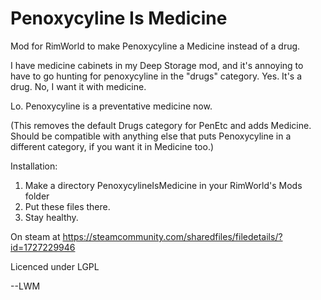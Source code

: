 # Penoxycyline Is Medicine
Mod for RimWorld to make Penoxycyline a Medicine instead of a drug.

I have medicine cabinets in my Deep Storage mod, and it's annoying to have to go hunting for penoxycyline in the "drugs" category.  Yes.  It's a drug.  No, I want it with medicine.

Lo.  Penoxycyline is a preventative medicine now.

(This removes the default Drugs category for PenEtc and adds Medicine.  Should be compatible with anything else that puts Penoxycyline in a different category, if you want it in Medicine too.)

Installation:
1. Make a directory PenoxycylineIsMedicine in your RimWorld's Mods folder
2. Put these files there.
3. Stay healthy.

On steam at https://steamcommunity.com/sharedfiles/filedetails/?id=1727229946

Licenced under LGPL

--LWM
